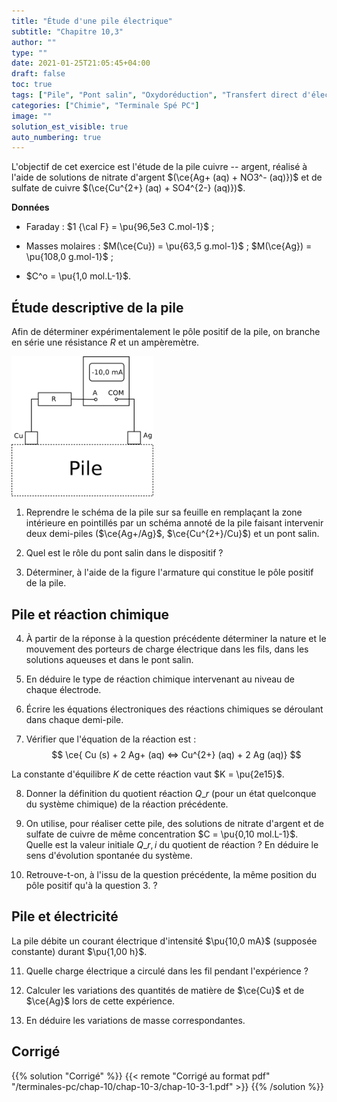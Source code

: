 ```yaml
---
title: "Étude d'une pile électrique"
subtitle: "Chapitre 10,3"
author: ""
type: ""
date: 2021-01-25T21:05:45+04:00
draft: false
toc: true
tags: ["Pile", "Pont salin", "Oxydoréduction", "Transfert direct d'électrons", "Transfert indirect d'électrons", "Capacité d'une pile", "Anode", "Cathode", "Pont salin"]
categories: ["Chimie", "Terminale Spé PC"]
image: ""
solution_est_visible: true
auto_numbering: true
---
```


L'objectif de cet exercice est l'étude de la pile cuivre -- argent,
réalisé à l'aide de solutions de nitrate d'argent
$(\ce{Ag+ (aq) +  NO3^- (aq)})$ et de sulfate de cuivre $(\ce{Cu^{2+} (aq) + SO4^{2-} (aq)})$.

**Données**

- Faraday : $1 {\cal F} = \pu{96,5e3 C.mol-1}$ ;
  
- Masses molaires : $M(\ce{Cu}) = \pu{63,5 g.mol-1}$ ; $M(\ce{Ag}) = \pu{108,0 g.mol-1}$ ;

- $C^o = \pu{1,0 mol.L-1}$.

## Étude descriptive de la pile


Afin de déterminer expérimentalement le pôle positif de la pile, on branche en série une résistance $R$ et un ampèremètre.

<img src="/terminales-pc/chap-10/chap-10-3/pile.png" alt="" width="45%" />

1. Reprendre le schéma de la pile sur sa feuille en remplaçant la zone intérieure en pointillés par un schéma annoté de la pile faisant intervenir deux demi-piles ($\ce{Ag+/Ag}$, $\ce{Cu^{2+}/Cu}$) et un pont salin.

2. Quel est le rôle du pont salin dans le dispositif ?

3. Déterminer, à l'aide de la figure l'armature qui constitue le pôle positif de la pile.

## Pile et réaction chimique


4. À partir de la réponse à la question précédente déterminer la nature et le mouvement des porteurs de charge électrique dans les fils, dans les solutions aqueuses et dans le pont salin.

5. En déduire le type de réaction chimique intervenant au niveau de chaque électrode.

6. Écrire les équations électroniques des réactions chimiques se déroulant dans chaque demi-pile.

7. Vérifier que l'équation de la réaction est :
    $$
        \ce{ Cu (s) + 2 Ag+ (aq) <=> Cu^{2+} (aq) + 2 Ag (aq)}
    $$
    
La constante d'équilibre $K$ de cette réaction vaut $K = \pu{2e15}$.

8. Donner la définition du quotient réaction $Q\_{r}$ (pour un état quelconque du système chimique) de la réaction précédente.

9. On utilise, pour réaliser cette pile, des solutions de nitrate
    d'argent et de sulfate de cuivre de même concentration $C = \pu{0,10 mol.L-1}$.
    Quelle est la valeur initiale $Q\_{r,i}$ du quotient de réaction ? En déduire le sens d'évolution spontanée du système.

10. Retrouve-t-on, à l'issu de la question précédente, la même position du pôle positif qu'à la question 3. ?

## Pile et électricité

La pile débite un courant électrique d'intensité $\pu{10,0 mA}$ (supposée constante) durant $\pu{1,00 h}$.

11. Quelle charge électrique a circulé dans les fil pendant l'expérience ?

12. Calculer les variations des quantités de matière de $\ce{Cu}$ et de $\ce{Ag}$ lors de cette expérience.

13. En déduire les variations de masse correspondantes.

## Corrigé

{{% solution "Corrigé" %}}
{{< remote "Corrigé au format pdf" "/terminales-pc/chap-10/chap-10-3/chap-10-3-1.pdf" >}}
{{% /solution %}}